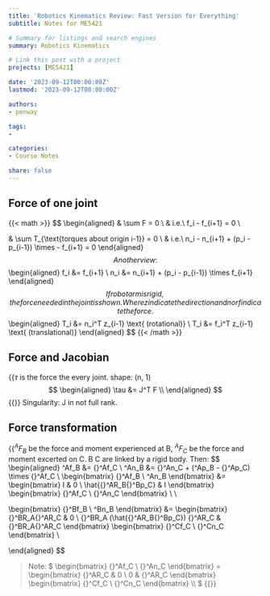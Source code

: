 ```yaml
---
title: 'Robotics Kinematics Review: Fast Version for Everything'
subtitle: Notes for ME5421

# Summary for listings and search engines
summary: Robotics Kinematics

# Link this post with a project
projects: [ME5421]

date: '2023-09-12T00:00:00Z'
lastmod: '2023-09-12T00:00:00Z'

authors:
- penway

tags:
- 

categories:
- Course Notes

share: false
---
```


## Force of one joint
{{< math >}}
$$
\begin{aligned}
& \sum F = 0 \\
& i.e.\ f_i - f_{i+1} = 0 \\

& \sum T_{\text{torques about origin i-1}} = 0 \\
& i.e.\ n_i - n_{i+1} + (p_i - p_{i-1}) \times - f_{i+1} = 0
\end{aligned}
$$
Another view:
$$
\begin{aligned}
f_i &= f_{i+1} \\
n_i &= n_{i+1} + (p_i - p_{i-1}) \times f_{i+1}
\end{aligned}
$$
If robot arm is rigid, the force needed in the joint is shown. Where z indicate the direction and n or f indicate the force.
$$
\begin{aligned}
T_i &= n_i^T z_{i-1} \text{ (rotational)} \\
T_i &= f_i^T z_{i-1} \text{ (translational)}
\end{aligned}
$$
{{< /math >}}

## Force and Jacobian
{{<math>}}
$\tau$ is the force the every joint. shape: (n, 1)
$$
\begin{aligned}
\tau &= J^T F \\
\end{aligned}
$$
{{</math>}}
Singularity: J in not full rank.

## Force transformation
{{<math>}}
Let $^AF_B$ be the force and moment experienced at B, $^AF_C$ be the force and moment excerted on C. B C are linked by a rigid body. Then:
$$
\begin{aligned}
^Af_B &= {}^Af_C \\
^An_B &= {}^An_C + (^Ap_B - {}^Ap_C) \times {}^Af_C \\
\begin{bmatrix} {}^Af_B \\ ^An_B \end{bmatrix} &= 
\begin{bmatrix} 
I & 0 \\
\hat{{}^AR_B{}^Bp_C} & I
\end{bmatrix}
\begin{bmatrix} {}^Af_C \\ {}^An_C \end{bmatrix} \\ \\

\begin{bmatrix} {}^Bf_B \\ ^Bn_B \end{bmatrix} &=
\begin{bmatrix}
{}^BR_A{}^AR_C & 0 \\
{}^BR_A (\hat{{}^AR_B{}^Bp_C}) {}^AR_C & {}^BR_A{}^AR_C
\end{bmatrix}
\begin{bmatrix} {}^Cf_C \\ {}^Cn_C \end{bmatrix} \\

\end{aligned}
$$

> Note: $
\begin{bmatrix} {}^Af_C \\ {}^An_C \end{bmatrix} =
\begin{bmatrix}
{}^AR_C & 0 \\
0 & {}^AR_C
\end{bmatrix}
\begin{bmatrix} {}^Cf_C \\ {}^Cn_C \end{bmatrix} \\\\
$
{{</math>}}
